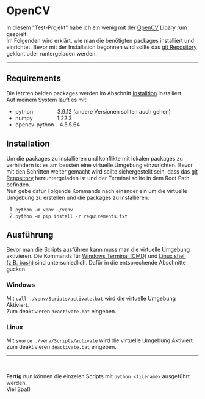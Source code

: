 # OpenCV
In diesem "Test-Projekt" habe ich ein wenig mit der [OpenCV](https://opencv.org) Libary rum gespielt. <br>
Im Folgenden wird erklärt, wie man die benötigten packages installiert und einrichtet.
Bevor mit der Installation begonnen wird sollte das [git Repository](https://github.com/berkkan22/opencv-face-detection) geklont oder runtergeladen werden.

---

## Requirements
Die letzten beiden packages werden im Abschnitt [Installtion](#installation) installiert. <br>
Auf meinem System läuft es mit:
- python &emsp;&emsp;&emsp;&emsp; 3.9.12 (andere Versionen sollten auch gehen)
- numpy &emsp;&emsp;&emsp;&emsp; 1.22.3
- opencv-python &ensp; 4.5.5.64

## Installation
Um die packages zu installieren und konflikte mit lokalen packages zu verhindern ist es am bessten eine virtuelle Umgebung einzurichten. Bevor mit den Schritten weiter gemacht wird sollte sichergestellt sein, dass das [git Repository](https://github.com/berkkan22/opencv-face-detection) herruntergeladen ist und der Terminal sollte in dem Root Path befinden. <br>
Nun gebe dafür Folgende Kommands nach einander ein um die virtuelle Umgebung zu erstellen und die packages zu installieren:
1. `python -m venv ./venv`
2. `python -m pip install -r requirements.txt`


## Ausführung
Bevor man die Scripts ausführen kann muss man die virtuelle Umgebung aktivieren. Die Kommands für [Windows Terminal (CMD)](#windows) und [Linux shell (z.B. bash)](#linux) sind unterschiedlich. Dafür in die entsprechende Abschnitte gucken.

### Windows
Mit `call ./venv/Scripts/activate.bat` wird die virtuelle Umgebung Aktiviert. <br>
Zum deaktivieren `deactivate.bat` eingeben.

### Linux
Mit `source ./venv/Scripts/activate` wird die virtuelle Umgebung Aktiviert. <br>
Zum deaktivieren `deactivate.bat` eingeben.

---
<br>

**Fertig** nun können die einzelen Scripts mit `python <filename>` ausgeführt werden. <br> 
Viel Spaß